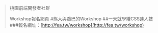> 桃園前端開發者社群
> 
> Workshop報名網頁
#熊大與喬巴的Workshop
##一天就學繪CSS達人技
###報名網址：[http://fea.tw/workshop](http://fea.tw/workshop)